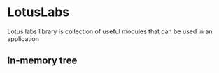 # LotusLabs
Lotus labs library is collection of useful modules that can be used in an application


## In-memory tree


